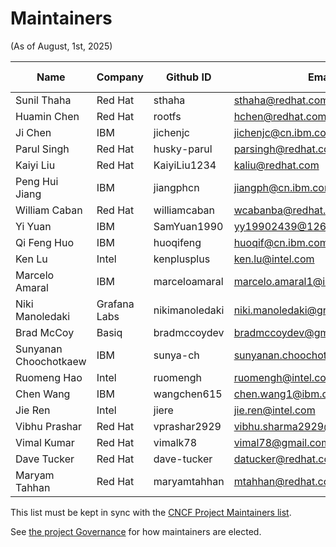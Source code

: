 # Maintainers

<!-- markdownlint-disable  MD013 -->
<!-- Teporarily disable MD013 - Line length to keep the table formatting  -->

(As of August, 1st, 2025) <!-- For every PR that modifies this file, please update the PR creation date here accordingly -->

| Name                  | Company    | Github ID      | Email                            | Role              | Last sign up |
| --------------------- | ---------- | -------------- | -------------------------------- | ----------------- | ------------ |
| Sunil Thaha           | Red Hat    | sthaha         | <sthaha@redhat.com>              | Project Lead      | 16/07/2025   |
| Huamin Chen           | Red Hat    | rootfs         | <hchen@redhat.com>               |                   |              |
| Ji Chen               | IBM        | jichenjc       | <jichenjc@cn.ibm.com>            |                   |              |
| Parul Singh           | Red Hat    | husky-parul    | <parsingh@redhat.com>            |                   |              |
| Kaiyi Liu             | Red Hat    | KaiyiLiu1234   | <kaliu@redhat.com>               |                   |              |
| Peng Hui Jiang        | IBM        | jiangphcn      | <jiangph@cn.ibm.com>             |                   |              |
| William Caban         | Red Hat    | williamcaban   | <wcabanba@redhat.com>            |                   |              |
| Yi Yuan               | IBM        | SamYuan1990    | <yy19902439@126.com>             |                   |              |
| Qi Feng Huo           | IBM        | huoqifeng      | <huoqif@cn.ibm.com>              |                   |              |
| Ken Lu                | Intel      | kenplusplus    | <ken.lu@intel.com>               |                   |              |
| Marcelo Amaral        | IBM        | marceloamaral  | <marcelo.amaral1@ibm.com>        |                   |              |
| Niki Manoledaki       | Grafana Labs | nikimanoledaki | <niki.manoledaki@grafana.com>  |                   |              |
| Brad McCoy            | Basiq      | bradmccoydev   | <bradmccoydev@gmail.com>         |                   |              |
| Sunyanan Choochotkaew | IBM        | sunya-ch       | <sunyanan.choochotkaew1@ibm.com> | Community Engagement|01/08/2025  |
| Ruomeng Hao           | Intel      | ruomengh       | <ruomengh@intel.com>             |                   |              |
| Chen Wang             | IBM        | wangchen615    | <chen.wang1@ibm.com>             |                   |              |
| Jie Ren               | Intel      | jiere          | <jie.ren@intel.com>              |                   |              |
| Vibhu Prashar         | Red Hat    | vprashar2929   | <vibhu.sharma2929@gmail.com>     |                   |              |
| Vimal Kumar           | Red Hat    | vimalk78       | <vimal78@gmail.com>              |                   |              |
| Dave Tucker           | Red Hat    | dave-tucker    | <datucker@redhat.com>            |                   |              |
| Maryam Tahhan         | Red Hat    | maryamtahhan   | <mtahhan@redhat.com>             |                   |              |
<!-- markdownlint-enable  MD013 -->

This list must be kept in sync with the
[CNCF Project Maintainers list](https://github.com/cncf/foundation/blob/master/project-maintainers.csv).

See [the project Governance](GOVERNANCE.md) for how maintainers are elected.
